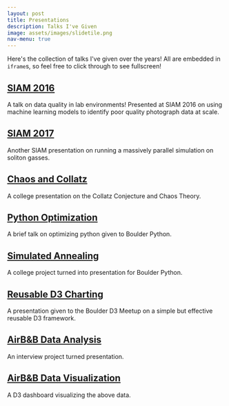 ```yaml
---
layout: post
title: Presentations
description: Talks I've Given
image: assets/images/slidetile.png
nav-menu: true
---
```


Here's the collection of talks I've given over the years! All are embedded in `iframe`s, so feel free to click through to see fullscreen!

## [SIAM 2016](siam2016)

A talk on data quality in lab environments! Presented at SIAM 2016 on using machine learning models to identify poor quality photograph data at scale.

## [SIAM 2017](siam2017)

Another SIAM presentation on running a massively parallel simulation on soliton gasses. 

## [Chaos and Collatz](chaos)

A college presentation on the Collatz Conjecture and Chaos Theory.

## [Python Optimization](speedsnakes)

A brief talk on optimizing python given to Boulder Python.

## [Simulated Annealing](politicalboundaries)

A college project turned into presentation for Boulder Python.

## [Reusable D3 Charting](d3reuse)

A presentation given to the Boulder D3 Meetup on a simple but effective reusable D3 framework.

## [AirB&B Data Analysis](evolve)

An interview project turned presentation.

## [AirB&B Data Visualization](airbnb)

A D3 dashboard visualizing the above data.



